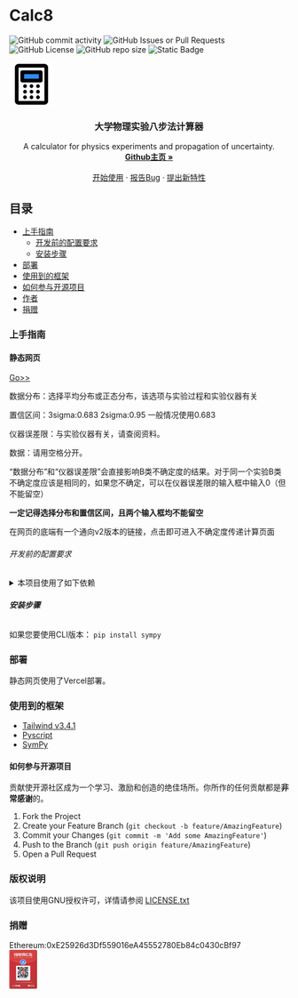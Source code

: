 

# Calc8



<!-- PROJECT SHIELDS -->

![GitHub commit activity](https://img.shields.io/github/commit-activity/t/Developers13/Physics-Experiments-Calculator?style=flat-square)
![GitHub Issues or Pull Requests](https://img.shields.io/github/issues/Developers13/Physics-Experiments-Calculator?style=flat-square)
![GitHub License](https://img.shields.io/github/license/Developers13/Physics-Experiments-Calculator?style=flat-square)
![GitHub repo size](https://img.shields.io/github/repo-size/Developers13/Physics-Experiments-Calculator?style=flat-square)
![Static Badge](https://img.shields.io/badge/Donation-Ethereum-%23ccccff?style=flat-square&logo=ethereum&link=https%3A%2F%2Fgoto.etherscan.com%2Faddress%2F0xe25926d3df559016ea45552780eb84c0430cbf97)



<!-- PROJECT LOGO -->
<img src='https://github.com/Developers13/Physics-Experiments-Calculator/blob/main/calculator-one-svgrepo-com.svg' alt='logo' width=80 height=80 align='center'>
<br />

  <h3 align="center">大学物理实验八步法计算器</h3>
  <p align="center">
    A calculator for physics experiments and propagation of uncertainty.
    <br />
    <a href="https://github.com/Developers13/Physics-Experiments-Calculator"><strong>Github主页 »</strong></a>
    <br />
    <br />
    <a href="https://github.com/Developers13/Physics-Experiments-Calculator">开始使用</a>
    ·
    <a href="https://github.com/Developers13/Physics-Experiments-Calculator/issues">报告Bug</a>
    ·
    <a href="https://github.com/Developers13/Physics-Experiments-Calculator/issues">提出新特性</a>
  </p>

</p>

 
## 目录

- [上手指南](#上手指南)
  - [开发前的配置要求](#开发前的配置要求)
  - [安装步骤](#安装步骤)
- [部署](#部署)
- [使用到的框架](#使用到的框架)
- [如何参与开源项目](#如何参与开源项目)
- [作者](#作者)
- [捐赠](#donation)

### 上手指南

#### 静态网页
<a href="https://calc.cryste.site">Go>></a>


数据分布：选择平均分布或正态分布，该选项与实验过程和实验仪器有关


置信区间：3sigma:0.683 2sigma:0.95 一般情况使用0.683


仪器误差限：与实验仪器有关，请查阅资料。


数据：请用空格分开。


“数据分布”和“仪器误差限”会直接影响B类不确定度的结果。对于同一个实验B类不确定度应该是相同的，如果您不确定，可以在仪器误差限的输入框中输入0（但不能留空）


**一定记得选择分布和置信区间，且两个输入框均不能留空**


在网页的底端有一个通向v2版本的链接，点击即可进入不确定度传递计算页面


###### 开发前的配置要求

<details markdown='1'><summary>本项目使用了如下依赖</summary>
Pyscript 2024.5.2(No installation needed)

Tailwindcss 3.4.1
</details>

###### **安装步骤**

如果您要使用CLI版本：
`pip install sympy`

### 部署

静态网页使用了Vercel部署。

### 使用到的框架

- [Tailwind v3.4.1](https://tailwindcss.com)
- [Pyscript](https://pyscript.net)
- [SymPy](https://www.sympy.org)


#### 如何参与开源项目

贡献使开源社区成为一个学习、激励和创造的绝佳场所。你所作的任何贡献都是**非常感谢**的。


1. Fork the Project
2. Create your Feature Branch (`git checkout -b feature/AmazingFeature`)
3. Commit your Changes (`git commit -m 'Add some AmazingFeature'`)
4. Push to the Branch (`git push origin feature/AmazingFeature`)
5. Open a Pull Request


### 版权说明

该项目使用GNU授权许可，详情请参阅 [LICENSE.txt](https://github.com/Developers13/Physics-Experiments-Calculator/blob/main/LICENSE)

### 捐赠
Ethereum:0xE25926d3Df559016eA45552780Eb84c0430cBf97
<br>
<img src='https://github.com/Developers13/Physics-Experiments-Calculator/blob/main/1717301742745.jpg' width=50 height=70>




